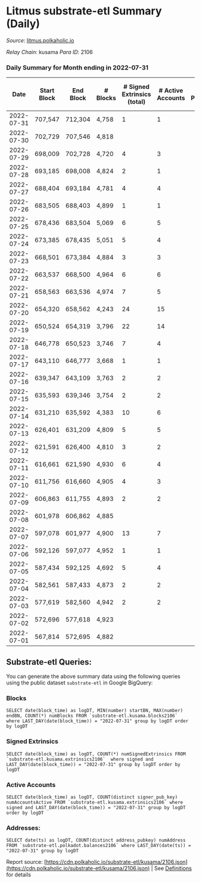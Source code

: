 # Litmus substrate-etl Summary (Daily)

_Source_: [litmus.polkaholic.io](https://litmus.polkaholic.io)

*Relay Chain*: kusama
*Para ID*: 2106



### Daily Summary for Month ending in 2022-07-31


| Date | Start Block | End Block | # Blocks | # Signed Extrinsics (total) | # Active Accounts | # Passive | # New | # Addresses with Balances | # Events | # Transfers | # XCM Transfers In | # XCM Transfers Out |
| ---- | ----------- | --------- | -------- | --------------------------- | ----------------- | --------- | ----- | ------------------------- | -------- | ----------- | ------------------ | ------------------- |
| 2022-07-31 | 707,547 | 712,304 | 4,758  | 1 | 1 |  |  | 3,832 | 9,523 |   |   |   |
| 2022-07-30 | 702,729 | 707,546 | 4,818  |  |  |  |  | 3,832 | 9,642 |   |   |   |
| 2022-07-29 | 698,009 | 702,728 | 4,720  | 4 | 3 |  |  | 3,832 | 9,459 |   |   |   |
| 2022-07-28 | 693,185 | 698,008 | 4,824  | 2 | 1 |  |  | 3,832 | 9,660 |   |   |   |
| 2022-07-27 | 688,404 | 693,184 | 4,781  | 4 | 4 |  |  | 3,832 | 9,587 | 1 ($4.08) |   | 1 ($4.06) |
| 2022-07-26 | 683,505 | 688,403 | 4,899  | 1 | 1 |  |  | 3,832 | 9,806 |   |   |   |
| 2022-07-25 | 678,436 | 683,504 | 5,069  | 6 | 5 |  |  | 3,832 | 10,188 | 1 ($4.08) | 1 ($2.45) | 1 ($4.06) |
| 2022-07-24 | 673,385 | 678,435 | 5,051  | 5 | 4 |  |  | 3,830 | 10,133 |   |   |   |
| 2022-07-23 | 668,501 | 673,384 | 4,884  | 3 | 3 |  |  | 3,830 | 9,785 |   |   |   |
| 2022-07-22 | 663,537 | 668,500 | 4,964  | 6 | 6 |  |  | 3,830 | 9,962 |   |   |   |
| 2022-07-21 | 658,563 | 663,536 | 4,974  | 7 | 5 |  |  | 3,830 | 10,002 | 1 ($0.80) |   | 1 ($0.78) |
| 2022-07-20 | 654,320 | 658,562 | 4,243  | 24 | 15 |  |  | 3,829 | 8,609 |   |   |   |
| 2022-07-19 | 650,524 | 654,319 | 3,796  | 22 | 14 |  |  | 3,828 | 7,716 |   |   |   |
| 2022-07-18 | 646,778 | 650,523 | 3,746  | 7 | 4 |  |  | 3,827 | 7,528 |   |   |   |
| 2022-07-17 | 643,110 | 646,777 | 3,668  | 1 | 1 |  |  | 3,827 | 7,343 |   |   |   |
| 2022-07-16 | 639,347 | 643,109 | 3,763  | 2 | 2 |  |  | 3,827 | 7,537 |   |   |   |
| 2022-07-15 | 635,593 | 639,346 | 3,754  | 2 | 2 |  |  | 3,827 | 7,520 |   |   |   |
| 2022-07-14 | 631,210 | 635,592 | 4,383  | 10 | 6 |  |  | 3,827 | 8,894 | 18 ($1,331.27) |   |   |
| 2022-07-13 | 626,401 | 631,209 | 4,809  | 5 | 5 |  |  | 3,831 | 9,649 |   |   |   |
| 2022-07-12 | 621,591 | 626,400 | 4,810  | 3 | 2 |  |  | 3,831 | 9,645 |   |   |   |
| 2022-07-11 | 616,661 | 621,590 | 4,930  | 6 | 4 |  |  | 3,831 | 9,902 |   |   |   |
| 2022-07-10 | 611,756 | 616,660 | 4,905  | 4 | 3 |  |  | 3,831 | 9,833 |   |   |   |
| 2022-07-09 | 606,863 | 611,755 | 4,893  | 2 | 2 |  |  | 3,831 | 9,798 |   |   |   |
| 2022-07-08 | 601,978 | 606,862 | 4,885  |  |  |  |  | 3,831 | 9,776 |   |   |   |
| 2022-07-07 | 597,078 | 601,977 | 4,900  | 13 | 7 |  |  | 3,831 | 9,891 |   |   |   |
| 2022-07-06 | 592,126 | 597,077 | 4,952  | 1 | 1 |  |  | 3,831 | 9,911 |   |   |   |
| 2022-07-05 | 587,434 | 592,125 | 4,692  | 5 | 4 |  |  | 3,831 | 9,416 |   |   |   |
| 2022-07-04 | 582,561 | 587,433 | 4,873  | 2 | 2 |  |  | 3,831 | 9,759 |   |   |   |
| 2022-07-03 | 577,619 | 582,560 | 4,942  | 2 | 2 |  |  | 3,831 | 9,897 |   |   |   |
| 2022-07-02 | 572,696 | 577,618 | 4,923  |  |  |  |  | 3,831 | 9,848 |   |   |   |
| 2022-07-01 | 567,814 | 572,695 | 4,882  |  |  |  |  | 3,831 | 9,767 |   |   |   |

## Substrate-etl Queries:
You can generate the above summary data using the following queries using the public dataset `substrate-etl` in Google BigQuery:


### Blocks
```
SELECT date(block_time) as logDT, MIN(number) startBN, MAX(number) endBN, COUNT(*) numBlocks FROM `substrate-etl.kusama.blocks2106`  where LAST_DAY(date(block_time)) = "2022-07-31" group by logDT order by logDT
```


### Signed Extrinsics
```
SELECT date(block_time) as logDT, COUNT(*) numSignedExtrinsics FROM `substrate-etl.kusama.extrinsics2106`  where signed and LAST_DAY(date(block_time)) = "2022-07-31" group by logDT order by logDT
```


### Active Accounts
```
SELECT date(block_time) as logDT, COUNT(distinct signer_pub_key) numAccountsActive FROM `substrate-etl.kusama.extrinsics2106` where signed and LAST_DAY(date(block_time)) = "2022-07-31" group by logDT order by logDT
```


### Addresses:
```
SELECT date(ts) as logDT, COUNT(distinct address_pubkey) numAddress FROM `substrate-etl.polkadot.balances2106` where LAST_DAY(date(ts)) = "2022-07-31" group by logDT
```



Report source: [https://cdn.polkaholic.io/substrate-etl/kusama/2106.json](https://cdn.polkaholic.io/substrate-etl/kusama/2106.json) | See [Definitions](/DEFINITIONS.md) for details
